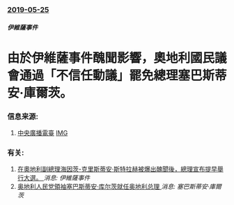 ### [2019-05-25](/news/2019/05/25/index.md)

##### 伊維薩事件
# 由於伊維薩事件醜聞影響，奧地利國民議會通過「不信任動議」罷免總理塞巴斯蒂安·庫爾茨。 




### 信息来源:

1. [中央廣播電臺](https://www.rti.org.tw/news/view/id/2022115) [IMG](https://static.rti.org.tw/assets/thumbnails/2017/10/16/150811171432090.jpg)

### 有关:

1. [在奧地利副總理海因茨-克里斯蒂安·斯特拉赫被爆出醜聞後，總理宣布提早舉行大選。 ](/zh/news/2019/05/18/在奧地利副總理海因茨-克里斯蒂安-斯特拉赫被爆出醜聞後-總理宣布提早舉行大選.md) _消息: 伊維薩事件_
2. [奥地利人民党領袖塞巴斯蒂安·库尔茨就任奥地利总理 ](/zh/news/2017/12/18/奥地利人民党領袖塞巴斯蒂安-库尔茨就任奥地利总理.md) _消息: 塞巴斯蒂安·庫爾茨_
